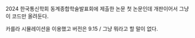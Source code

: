 2024 한국통신학회 동계종합학술발표회에 제출한 논문
첫 논문인데 개판이어서 그냥 이 코드만 올려둔다. 

카를라 시뮬레이션을 이용했고 버전은 9.15 /
그냥 뭐라고 할 말이 없다. 
